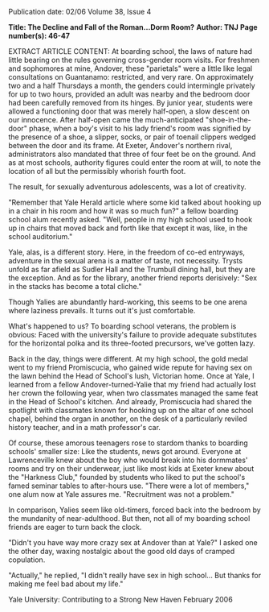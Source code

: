 Publication date: 02/06
Volume 38, Issue 4

**Title: The Decline and Fall of the Roman…Dorm Room?**
**Author: TNJ**
**Page number(s): 46-47**

EXTRACT ARTICLE CONTENT:
At boarding school, the laws of nature had little bearing on the rules governing cross-gender room visits. For freshmen and sophomores at mine, Andover, these "parietals" were a little like legal consultations on Guantanamo: restricted, and very rare. On approximately two and a half Thursdays a month, the genders could intermingle privately for up to two hours, provided an adult was nearby and the bedroom door had been carefully removed from its hinges. By junior year, students were allowed a functioning door that was merely half-open, a slow descent on our innocence. After half-open came the much-anticipated "shoe-in-the-door" phase, when a boy's visit to his lady friend's room was signified by the presence of a shoe, a slipper, socks, or pair of toenail clippers wedged between the door and its frame. At Exeter, Andover's northern rival, administrators also mandated that three of four feet be on the ground. And as at most schools, authority figures could enter the room at will, to note the location of all but the permissibly whorish fourth foot.


The result, for sexually adventurous adolescents, was a lot of creativity.


"Remember that Yale Herald article where some kid talked about hooking up in a chair in his room and how it was so much fun?" a fellow boarding school alum recently asked. "Well, people in my high school used to hook up in chairs that moved back and forth like that except it was, like, in the school auditorium."


Yale, alas, is a different story. Here, in the freedom of co-ed entryways, adventure in the sexual arena is a matter of taste, not necessity. Trysts unfold as far afield as Sudler Hall and the Trumbull dining hall, but they are the exception. And as for the library, another friend reports derisively: "Sex in the stacks has become a total cliche."


Though Yalies are abundantly hard-working, this seems to be one arena where laziness prevails.  It turns out it's just comfortable.


What's happened to us? To boarding school veterans, the problem is obvious: Faced with the university's failure to provide adequate substitutes for the horizontal polka and its three-footed precursors, we've gotten lazy.


Back in the day, things were different. At my high school, the gold medal went to my friend Promiscucia, who gained wide repute for having sex on the lawn behind the Head of School's lush, Victorian home. Once at Yale, I learned from a fellow Andover-turned-Yalie that my friend had actually lost her crown the following year, when two classmates managed the same feat in the Head of School's kitchen. And already, Promiscucia had shared the spotlight with classmates known for hooking up on the altar of one school chapel, behind the organ in another, on the desk of a particularly reviled history teacher, and in a math professor's car.


Of course, these amorous teenagers rose to stardom thanks to boarding schools' smaller size: Like the students, news got around. Everyone at Lawrenceville knew about the boy who would break into his dormmates' rooms and try on their underwear, just like most kids at Exeter knew about the "Harkness Club," founded by students who liked to put the school's famed seminar tables to after-hours use. "There were a lot of members," one alum now at Yale assures me. "Recruitment was not a problem."


In comparison, Yalies seem like old-timers, forced back into the bedroom by the mundanity of near-adulthood. But then, not all of my boarding school friends are eager to turn back the clock.


"Didn't you have way more crazy sex at Andover than at Yale?" I asked one the other day, waxing nostalgic about the good old days of cramped copulation.


"Actually," he replied, "I didn't really have sex in high school… But thanks for making me feel bad about my life."



Yale University: Contributing to a Strong New Haven
February 2006